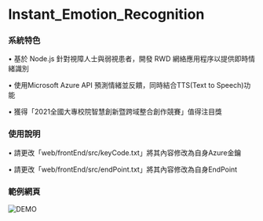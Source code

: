 # Instant_Emotion_Recognition

### 系統特色

•  基於 Node.js 針對視障人士與弱視患者，開發 RWD 網絡應用程序以提供即時情緒識別 

•  使用Microsoft Azure API 預測情緒並反饋，同時結合TTS(Text to Speech)功能

•  獲得「2021全國大專校院智慧創新暨跨域整合創作競賽」值得注目獎

### 使用說明

•  請更改「web/frontEnd/src/keyCode.txt」將其內容修改為自身Azure金鑰

•  請更改「web/frontEnd/src/endPoint.txt」將其內容修改為自身EndPoint

### 範例網頁
  ![DEMO](https://joe66366.github.io/Instant_Emotion_Recognition/)



